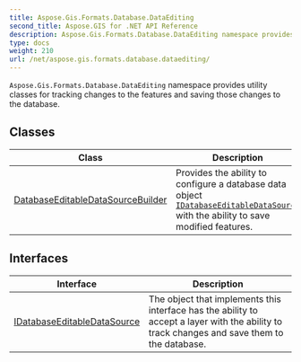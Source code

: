 ```yaml
---
title: Aspose.Gis.Formats.Database.DataEditing
second_title: Aspose.GIS for .NET API Reference
description: Aspose.Gis.Formats.Database.DataEditing namespace provides utility classes for tracking changes to the features and saving those changes to the database
type: docs
weight: 210
url: /net/aspose.gis.formats.database.dataediting/
---
```

`Aspose.Gis.Formats.Database.DataEditing` namespace provides utility classes for tracking changes to the features and saving those changes to the database.

## Classes

| Class | Description |
| --- | --- |
| [DatabaseEditableDataSourceBuilder](./databaseeditabledatasourcebuilder/) | Provides the ability to configure a database data object [`IDatabaseEditableDataSource`](../aspose.gis.formats.database.dataediting/idatabaseeditabledatasource/) with the ability to save modified features. |
## Interfaces

| Interface | Description |
| --- | --- |
| [IDatabaseEditableDataSource](./idatabaseeditabledatasource/) | The object that implements this interface has the ability to accept a layer with the ability to track changes and save them to the database. |


